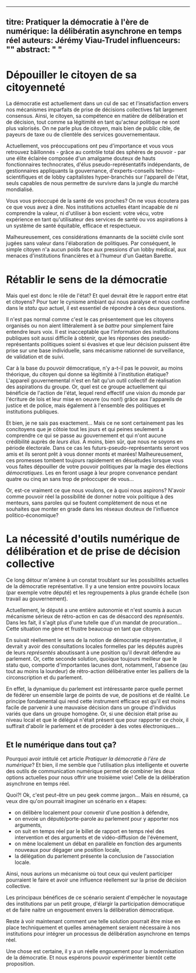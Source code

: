 ------------------
titre: Pratiquer la démocratie à l'ère de numérique: la délibératin asynchrone en temps réel
auteurs: Jérémy Viau-Trudel
influenceurs: ""
abstract: " "
------------------

# Dépouiller le citoyen de sa citoyenneté

La démocratie est actuellement dans un cul de sac et l'insatisfaction envers nos mécanismes imparfaits de prise de décisions collectives fait largement consensus.  Ainsi, le citoyen, sa compétence en matière de délibération et de décision, tout comme sa légitimité en tant qu'acteur politique ne sont plus valorisés. On ne parle plus de citoyen, mais bien de public cible, de payeurs de taxe ou de clientèle des services gouvernementaux.

Actuellement, vos préoccupations ont peu d'importance et vous vous retrouvez bâillonnés - grâce au contrôle total des sphères de pouvoir - par une élite éclairée composée d'un amalgame douteux de hauts fonctionnaires technocrates, d'élus pseudo-représentatifs indépendants, de gestionnaires appliquants la gouvernance, d'experts-conseils techno-scientifiques et de lobby capitalistes hyper-branchés sur l'appareil de l'état, seuls capables de nous permettre de survivre dans la jungle du marché mondialisé.

Vous vous préoccupé de la santé de vos proches? On ne vous écoutera pas ce que vous avez à dire. Nos institutions actuelles étant incapable de ni comprendre la valeur, ni d'utiliser à bon escient: votre vécu, votre expérience en tant qu'utilisateur des services de santé ou vos aspirations à un système de santé équitable, efficace et respectueux.

Malheureusement, ces considérations émannants de la société civile sont jugées sans valeur dans l'élaboration de politiques. Par conséquent, le simple citoyen n'a aucun poids face aux pressions d'un lobby médical, aux menaces d'institutions financières et à l'humeur d'un Gaétan Barette.

# Rétablir le sens de la démocratie

Mais quel est donc le rôle de l'état? Et quel devrait être le rapport entre état et citoyens? Pour tuer le cynisme ambiant qui nous paralyse et nous confine dans le *statu quo* actuel, il est essentiel de répondre à ces deux questions.

Il n'est pas normal comme c'est le cas présentement que les citoyens organisés ou non aient littéralement à se *battre* pour simplement faire entendre leurs voix. Il est inacceptable que l'information des institutions publiques soit aussi difficile à obtenir, que les réponses des pseudo-représentants politiques soient si évasives et que leur décision puissent être prise sur une base individuelle, sans mécanisme rationnel de surveillance, de validation et de suivi.

Car à la base du pouvoir démocratique, n'y a-t-il pas le pouvoir, au moins théorique, du citoyen qui donne sa légitimité à l'institution étatique? L'appareil gouvernemental n'est en fait qu'un outil collectif de réalisation des aspirations du groupe. Or, quel est ce groupe actuellement qui bénéficie de l'action de l'état, lequel rend effectif une vision du monde par l'écriture de lois et leur mise en oeuvre (ou non!) grâce aux l'appareils de justice et de police, mais également à l'ensemble des politiques et institutions publiques.

 Et bien, je ne sais pas exactement... Mais ce ne sont certainement pas les concitoyens que je côtoie tout les jours et qui peines seulement à comprendre ce qui se passe au gouvernement et qui n'ont aucune crédibilité auprès de *leurs élus*. À moins, bien sûr, que nous ne soyons en période électorale. Dans ce cas les futurs-pseudo-représentants seront vos amis et ils seront prêt à vous donner monts et marées! Malheureusement, ces promesses tombent toujours rapidement en désuétudes lorsque vous vous faites dépouiller de votre pouvoir politiques par la magie des élections *démocratiques*. Les  en feront usage à leur propre convenance pendant quatre ou cinq an sans trop de préoccuper de vous...

Or, est-ce vraiment ce que nous voulons, ce à quoi nous aspirons? N'avoir comme pouvoir réel la possibilité de donner notre voix politique à des menteurs, sans paroles qui se foutent complètement de nous et ne souhaites que monter en grade dans les réseaux douteux de l'influence politico-économique?

# La nécessité d'outils numérique de délibération et de prise de décision collective

Ce long détour m'amène à un constat troublant sur les possibilités actuelles de la démocratie représentative. Il y a une tension entre pouvoirs locaux (par exemple votre député) et les regroupements à plus grande échelle (son travail au gouvernement).

Actuellement, le député a une entière autonomie et n'est soumis à aucun mécanisme sérieux de rétro-action en cas de désaccord des *représentés*. Dans les fait, il s'agit plus d'une tutelle que d'un mandat de procuration... Cette situation me gène et frustre beaucoup en tant que citoyen.

En suivait réellement le sens de la notion de démocratie représentative, il devrait y avoir des consultations locales formelles par les députés auprès de leurs *représentés* aboutissant à une position qu'il devrait défendre au parlement. Or, cette seconde solution, quoique toujours meilleur que le statu quo, comporte d'importantes lacunes dont, notamment, l'absence (au tout au moins la lourdeur) de rétro-action délibérative enter les palliers de la circonscription et du parlement.

En effet, la dynamique du parlement est intéressante parce quelle permet de fédérer un ensemble large de points de vue, de positions et de réalité. Le principe fondamental qui rend cette instrument efficace est qu'il est moins facile de parvenir à une mauvaise décision dans un groupe d'individus variés que dans un groupe homogène. Or, si une décision était prise au niveau local et que le délégué n'était présent que pour rapporter ce choix, il suffirait d'abolir le parlement et de procéder à des votes électroniques...

## Et le numérique dans tout ça?

Pourquoi avoir intitulé cet article *Pratiquer la démocratie à l'ère de numérique*? Et bien, il me semble que l'utilisation plus intelligente et ouverte des outils de communication numérique permet de combiner les deux options actuelles pour nous offrir une troisième voie! Celle de la délibération asynchrone en temps réel.

Quoi?! Ok, c'est peut-être un peu geek comme jargon... Mais en résumé, ça veux dire qu'on pourrait imaginer un scénario en x étapes:    
  - on délibère localement pour convenir d'une position à défendre,
  - on envoie un député/porte-parole au parlement pour y apporter nos arguments,
  - on suit en temps réel par le billet de rapport en temps réel des intervention et des arguments et de vidéo-diffusion de l'évènement,
  - on mène localement un débat en parallèle en fonction des arguments nouveaux pour dégager une position locale,
  - la délégation du parlement présente la conclusion de l'association locale.

Ainsi, nous aurions un mécanisme où tout ceux qui veulent participer pourraient le faire et avoir une influence réellement sur la prise de décision collective.

Les principaux bénéfices de ce scénario seraient d'empêcher le noyautage des institutions par un petit groupe, d'élargir la participation démocratique et de faire naitre un engouement envers la délibération démocratique.

Reste à voir maintenant comment une telle solution pourrait être mise en place techniquement et quelles aménagement seraient nécessaire à nos institutions pour intégrer un processus de délibération asynchrone en temps réel.

Une chose est certaine, il y a un réelle engouement pour la modernisation de la démocratie. Et nous espérons pouvoir expérimenter bientôt cette proposition.
